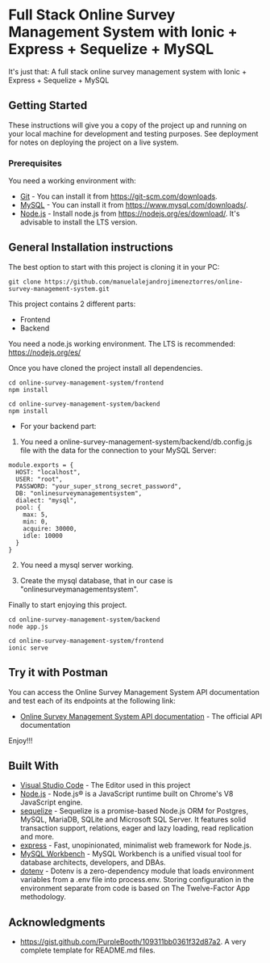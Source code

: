 # Full Stack Online Survey Management System with Ionic + Express + Sequelize + MySQL

It's just that: A full stack online survey management system with Ionic + Express + Sequelize + MySQL

## Getting Started

These instructions will give you a copy of the project up and running on
your local machine for development and testing purposes. See deployment
for notes on deploying the project on a live system.

### Prerequisites

You need a working environment with:

- [Git](https://git-scm.com) - You can install it from https://git-scm.com/downloads.
- [MySQL](https://www.mysql.com) - You can install it from https://www.mysql.com/downloads/.
- [Node.js](https://nodejs.org) - Install node.js from https://nodejs.org/es/download/. It's advisable to install the LTS version.

## General Installation instructions

The best option to start with this project is cloning it in your PC:

```
git clone https://github.com/manuelalejandrojimeneztorres/online-survey-management-system.git
```

This project contains 2 different parts:

- Frontend
- Backend

You need a node.js working environment. The LTS is recommended: https://nodejs.org/es/

Once you have cloned the project install all dependencies.

```
cd online-survey-management-system/frontend
npm install

cd online-survey-management-system/backend
npm install
```

- For your backend part:

1. You need a online-survey-management-system/backend/db.config.js file with the data for the connection to your MySQL Server:

```
module.exports = {
  HOST: "localhost",
  USER: "root",
  PASSWORD: "your_super_strong_secret_password",
  DB: "onlinesurveymanagementsystem",
  dialect: "mysql",
  pool: {
    max: 5,
    min: 0,
    acquire: 30000,
    idle: 10000
  }
}
```

2. You need a mysql server working.

3. Create the mysql database, that in our case is "onlinesurveymanagementsystem".

Finally to start enjoying this project.

```
cd online-survey-management-system/backend
node app.js

cd online-survey-management-system/frontend
ionic serve
```

## Try it with Postman

You can access the Online Survey Management System API documentation and test each of its endpoints at the following link:

- [Online Survey Management System API documentation](https://www.postman.com/online-survey-management-system-api-team/online-survey-management-system-api/documentation/z14xj72/online-survey-management-system-api?workspaceId=710b6d14-ac82-47b4-a84e-ead823583acd) - The official API documentation

Enjoy!!!

## Built With

- [Visual Studio Code](https://code.visualstudio.com/) - The Editor used in this project
- [Node.js](https://nodejs.org/) - Node.js® is a JavaScript runtime built on Chrome's V8 JavaScript engine.
- [sequelize](https://sequelize.org/) - Sequelize is a promise-based Node.js ORM for Postgres, MySQL, MariaDB, SQLite and Microsoft SQL Server. It features solid transaction support, relations, eager and lazy loading, read replication and more.
- [express](https://expressjs.com/) - Fast, unopinionated, minimalist web framework for Node.js.
- [MySQL Workbench](https://www.mysql.com/products/workbench/) - MySQL Workbench is a unified visual tool for database architects, developers, and DBAs.
- [dotenv](https://www.npmjs.com/package/dotenv) - Dotenv is a zero-dependency module that loads environment variables from a .env file into process.env. Storing configuration in the environment separate from code is based on The Twelve-Factor App methodology.

## Acknowledgments

- https://gist.github.com/PurpleBooth/109311bb0361f32d87a2. A very complete template for README.md files.
